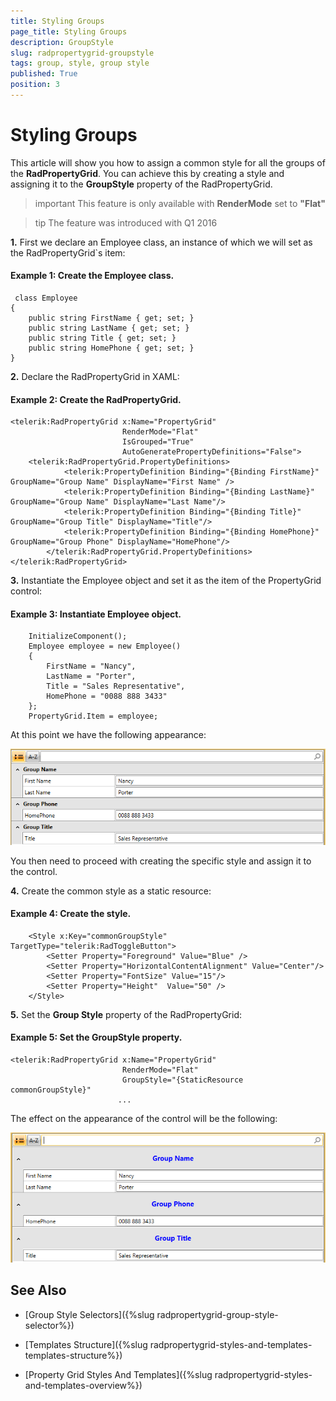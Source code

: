 ```yaml
---
title: Styling Groups
page_title: Styling Groups
description: GroupStyle
slug: radpropertygrid-groupstyle
tags: group, style, group style
published: True
position: 3
---
```


# Styling Groups


This article will show you how to assign a common style for all the groups of the __RadPropertyGrid__. You can achieve this by creating a style and assigning it to the __GroupStyle__ property of the RadPropertyGrid. 

>important This feature is only available with __RenderMode__ set to __"Flat"__

>tip The feature was introduced with Q1 2016

__1.__ First we declare an Employee class, an instance of which we will set as the RadPropertyGrid`s item: 

#### Example 1: Create the Employee class.  

	 class Employee
    {
        public string FirstName { get; set; }
        public string LastName { get; set; }
        public string Title { get; set; }
        public string HomePhone { get; set; }
    }

__2.__ Declare the RadPropertyGrid in XAML:

#### Example 2: Create the RadPropertyGrid.
	<telerik:RadPropertyGrid x:Name="PropertyGrid" 
                             RenderMode="Flat"   
                             IsGrouped="True"
                             AutoGeneratePropertyDefinitions="False">
        <telerik:RadPropertyGrid.PropertyDefinitions>
                <telerik:PropertyDefinition Binding="{Binding FirstName}" GroupName="Group Name" DisplayName="First Name" />
                <telerik:PropertyDefinition Binding="{Binding LastName}" GroupName="Group Name" DisplayName="Last Name"/>
                <telerik:PropertyDefinition Binding="{Binding Title}" GroupName="Group Title" DisplayName="Title"/>
                <telerik:PropertyDefinition Binding="{Binding HomePhone}" GroupName="Group Phone" DisplayName="HomePhone"/>
            </telerik:RadPropertyGrid.PropertyDefinitions>
    </telerik:RadPropertyGrid>
        

__3.__ Instantiate the Employee object and set it as the item of the PropertyGrid control:

#### Example 3: Instantiate Employee object.
		InitializeComponent();
        Employee employee = new Employee()
        {
            FirstName = "Nancy",
            LastName = "Porter",
            Title = "Sales Representative",
            HomePhone = "0088 888 3433"
        };
        PropertyGrid.Item = employee;


At this point we have the following appearance:

![](images/RadPropertyGrid_groupstyle1.png)

You then need to proceed with creating the specific style and assign it to the control.

__4.__ Create the common style as a static resource:

#### Example 4: Create the style.
		<Style x:Key="commonGroupStyle" TargetType="telerik:RadToggleButton">
            <Setter Property="Foreground" Value="Blue" />
            <Setter Property="HorizontalContentAlignment" Value="Center"/>
            <Setter Property="FontSize" Value="15"/>
            <Setter Property="Height"  Value="50" />
        </Style>

__5.__ Set the __Group Style__ property of the RadPropertyGrid:

#### Example 5: Set the GroupStyle property.
	<telerik:RadPropertyGrid x:Name="PropertyGrid" 
                             RenderMode="Flat"
							 GroupStyle="{StaticResource commonGroupStyle}"
							...


The effect on the appearance of the control will be the following:

![](images/RadPropertyGrid_groupstyle2.png)

## See Also 

- [Group Style Selectors]({%slug radpropertygrid-group-style-selector%})

- [Templates Structure]({%slug radpropertygrid-styles-and-templates-templates-structure%})

- [Property Grid Styles And Templates]({%slug radpropertygrid-styles-and-templates-overview%})


        

 




